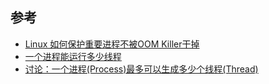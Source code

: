 

## 参考

- [Linux 如何保护重要进程不被OOM Killer干掉](https://blog.csdn.net/wtopps/article/details/89052550)
- [一个进程能运行多少线程](https://www.cnblogs.com/wozijisun/p/10370897.html)
- [讨论：一个进程(Process)最多可以生成多少个线程(Thread)](https://blog.csdn.net/great3779/article/details/5930190)
